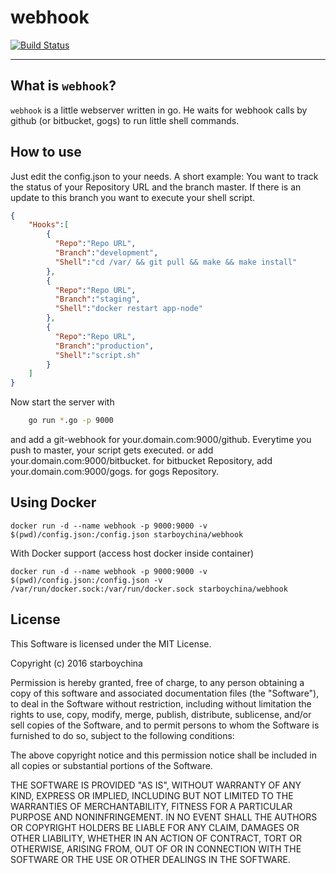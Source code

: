 webhook
=====
[![Build Status](https://travis-ci.org/starboychina/webhook.svg)](https://travis-ci.org/starboychina/webhook)

---

## What is `webhook`?

`webhook` is a little webserver written in go. He waits for webhook calls by github (or bitbucket, gogs) to run little shell commands.

## How to use

Just edit the config.json to your needs. A short example:
You want to track the status of your Repository URL and the branch master. If there is an update to this branch you want to execute your shell script.

```json
{
    "Hooks":[
        {
          "Repo":"Repo URL",
          "Branch":"development",
          "Shell":"cd /var/ && git pull && make && make install"
        },
        {
          "Repo":"Repo URL",
          "Branch":"staging",
          "Shell":"docker restart app-node"
        },
        {
          "Repo":"Repo URL",
          "Branch":"production",
          "Shell":"script.sh"
        }
    ]
}
```

Now start the server with

```sh
    go run *.go -p 9000
```

and add a git-webhook for your.domain.com:9000/github. Everytime you push to master, your script gets executed.
or add your.domain.com:9000/bitbucket. for bitbucket Repository, add your.domain.com:9000/gogs. for gogs Repository.

## Using Docker

    docker run -d --name webhook -p 9000:9000 -v $(pwd)/config.json:/config.json starboychina/webhook

With Docker support (access host docker inside container)

    docker run -d --name webhook -p 9000:9000 -v $(pwd)/config.json:/config.json -v /var/run/docker.sock:/var/run/docker.sock starboychina/webhook


## License

This Software is licensed under the MIT License.

Copyright (c) 2016 starboychina

Permission is hereby granted, free of charge, to any person obtaining
a copy of this software and associated documentation files (the
"Software"), to deal in the Software without restriction, including
without limitation the rights to use, copy, modify, merge, publish,
distribute, sublicense, and/or sell copies of the Software, and to
permit persons to whom the Software is furnished to do so, subject to
the following conditions:

The above copyright notice and this permission notice shall be
included in all copies or substantial portions of the Software.

THE SOFTWARE IS PROVIDED "AS IS", WITHOUT WARRANTY OF ANY KIND,
EXPRESS OR IMPLIED, INCLUDING BUT NOT LIMITED TO THE WARRANTIES OF
MERCHANTABILITY, FITNESS FOR A PARTICULAR PURPOSE AND
NONINFRINGEMENT. IN NO EVENT SHALL THE AUTHORS OR COPYRIGHT HOLDERS BE
LIABLE FOR ANY CLAIM, DAMAGES OR OTHER LIABILITY, WHETHER IN AN ACTION
OF CONTRACT, TORT OR OTHERWISE, ARISING FROM, OUT OF OR IN CONNECTION
WITH THE SOFTWARE OR THE USE OR OTHER DEALINGS IN THE SOFTWARE.
